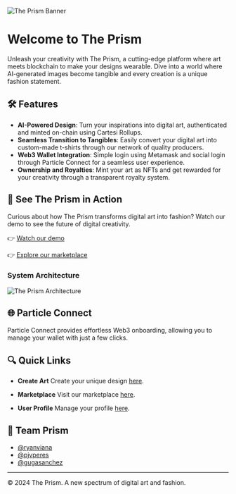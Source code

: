 ![The Prism Banner](https://github.com/gugasanchez/theprism/assets/62973287/ac16ce4e-cced-4a22-8570-f42ae4346cba)

# Welcome to The Prism 

Unleash your creativity with The Prism, a cutting-edge platform where art meets blockchain to make your designs wearable. Dive into a world where AI-generated images become tangible and every creation is a unique fashion statement.

## 🛠️ Features

- **AI-Powered Design**: Turn your inspirations into digital art, authenticated and minted on-chain using Cartesi Rollups.
- **Seamless Transition to Tangibles**: Easily convert your digital art into custom-made t-shirts through our network of quality producers.
- **Web3 Wallet Integration**: Simple login using Metamask and social login through Particle Connect for a seamless user experience.
- **Ownership and Royalties**: Mint your art as NFTs and get rewarded for your creativity through a transparent royalty system.

## 🚀 See The Prism in Action

Curious about how The Prism transforms digital art into fashion? Watch our demo to see the future of digital creativity.

👉 [Watch our demo](https://www.youtube.com/)

👉 [Explore our marketplace](localhost:5173)

### System Architecture

![The Prism Architecture](https://github.com/your-github/the-prism/assets/architecture.png)

## 🌐 Particle Connect

Particle Connect provides effortless Web3 onboarding, allowing you to manage your wallet with just a few clicks.

## 🔍 Quick Links

- **Create Art**
  Create your unique design [here](https://the-prism.io/create).

- **Marketplace**
  Visit our marketplace [here](https://the-prism.io/marketplace).

- **User Profile**
  Manage your profile [here](https://the-prism.io/profile).

## 👥 Team Prism

- [@ryanviana](https://www.github.com/ryanviana)
- [@pjvperes](https://www.github.com/pjvperes)
- [@gugasanchez](https://www.github.com/gugasanchez)

---

© 2024 The Prism. A new spectrum of digital art and fashion.
